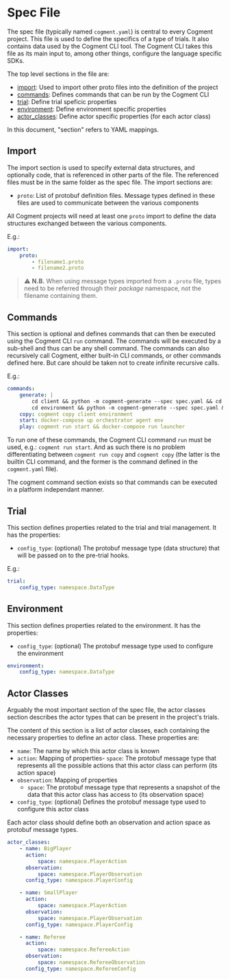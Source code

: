 # Spec File

The spec file (typically named `cogment.yaml`) is central to every Cogment project. This file is used to define the specifics of a type of trials.  It also contains data used by the Cogment CLI tool. The Cogment CLI takes this file as its main input to, among other things, configure the language specific SDKs.

The top level sections in the file are:

-   [import](#import): Used to import other proto files into the definition of the project
-   [commands](#commands): Defines commands that can be run by the Cogment CLI
-   [trial](#trial): Define trial speficic properties
-   [environment](#environment): Define environment specific properties
-   [actor_classes](#actor-classes): Define actor specific properties (for each actor class)

In this document, "section" refers to YAML mappings.

## Import

The import section is used to specify external data structures, and optionally code, that is referenced in other parts of the file. The referenced files must be in the same folder as the spec file. The import sections are:

-   `proto`: List of protobuf definition files. Message types defined in these files are used to communicate between the various components

All Cogment projects will need at least one `proto` import to define the data structures exchanged between the various components.

E.g.:

```yaml
import:
    proto:
        - filename1.proto
        - filename2.proto
```

> ⚠️ **N.B.** When using message types imported from a `.proto` file, types need to be referred through their _package_ namespace, not the filename containing them.

## Commands

This section is optional and defines commands that can then be executed using the Cogment CLI `run` command. The commands will be executed by a sub-shell and thus can be any shell command. The commands can also recursively call Cogment, either built-in CLI commands, or other commands defined here. But care should be taken not to create infinite recursive calls.

E.g.:

```yaml
commands:
    generate: |
        cd client && python -m cogment-generate --spec spec.yaml && cd ..
        cd environment && python -m cogment-generate --spec spec.yaml && cd ..
    copy: cogment copy client environment
    start: docker-compose up orchestrator agent env
    play: cogment run start && docker-compose run launcher
```

To run one of these commands, the Cogment CLI command `run` must be used, e.g.: `cogment run start`. And as such there is no problem differentiating between `cogment run copy` and `cogment copy` (the latter is the builtin CLI command, and the former is the command defined in the `cogment.yaml` file).

The cogment command section exists so that commands can be executed in a platform independant manner.

## Trial

This section defines properties related to the trial and trial management. It has the properties:

-   `config_type`: (optional) The protobuf message type (data structure) that will be passed on to the pre-trial hooks.

E.g.:

```yaml
trial:
    config_type: namespace.DataType
```

## Environment

This section defines properties related to the environment. It has the properties:

-   `config_type`: (optional) The protobuf message type used to configure the environment

```yaml
environment:
    config_type: namespace.DataType
```

## Actor Classes

Arguably the most important section of the spec file, the actor classes section describes the actor types that can be present in the project's trials.

The content of this section is a list of actor classes, each containing the necessary properties to define an actor class. These properties are:

-   `name`: The name by which this actor class is known
-   `action`: Mapping of properties- `space`: The protobuf message type that represents all the possible actions that this actor class can perform (its action space)
-   `observation`: Mapping of properties
    -   `space`: The protobuf message type that represents a snapshot of the data that this actor class has access to (its observation space)
-   `config_type`: (optional) Defines the protobuf message type used to configure this actor class

Each actor class should define both an observation and action space as protobuf message types.

```yaml
actor_classes:
    - name: BigPlayer
      action:
          space: namespace.PlayerAction
      observation:
          space: namespace.PlayerObservation
      config_type: namespace.PlayerConfig

    - name: SmallPlayer
      action:
          space: namespace.PlayerAction
      observation:
          space: namespace.PlayerObservation
      config_type: namespace.PlayerConfig

    - name: Referee
      action:
          space: namespace.RefereeAction
      observation:
          space: namespace.RefereeObservation
      config_type: namespace.RefereeConfig
```
